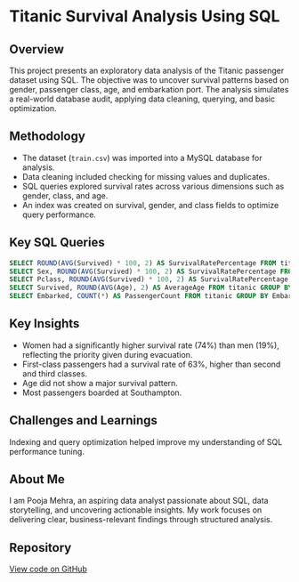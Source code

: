 
# Titanic Survival Analysis Using SQL

## Overview
This project presents an exploratory data analysis of the Titanic passenger dataset using SQL. The objective was to uncover survival patterns based on gender, passenger class, age, and embarkation port. The analysis simulates a real-world database audit, applying data cleaning, querying, and basic optimization.

## Methodology
- The dataset (`train.csv`) was imported into a MySQL database for analysis.
- Data cleaning included checking for missing values and duplicates.
- SQL queries explored survival rates across various dimensions such as gender, class, and age.
- An index was created on survival, gender, and class fields to optimize query performance.

## Key SQL Queries
```sql
SELECT ROUND(AVG(Survived) * 100, 2) AS SurvivalRatePercentage FROM titanic;
SELECT Sex, ROUND(AVG(Survived) * 100, 2) AS SurvivalRatePercentage FROM titanic GROUP BY Sex;
SELECT Pclass, ROUND(AVG(Survived) * 100, 2) AS SurvivalRatePercentage FROM titanic GROUP BY Pclass ORDER BY Pclass;
SELECT Survived, ROUND(AVG(Age), 2) AS AverageAge FROM titanic GROUP BY Survived;
SELECT Embarked, COUNT(*) AS PassengerCount FROM titanic GROUP BY Embarked ORDER BY PassengerCount DESC LIMIT 1;
```

## Key Insights
- Women had a significantly higher survival rate (74%) than men (19%), reflecting the priority given during evacuation.
- First-class passengers had a survival rate of 63%, higher than second and third classes.
- Age did not show a major survival pattern.
- Most passengers boarded at Southampton.

## Challenges and Learnings
Indexing and query optimization helped improve my understanding of SQL performance tuning.

## About Me
I am Pooja Mehra, an aspiring data analyst passionate about SQL, data storytelling, and uncovering actionable insights. My work focuses on delivering clear, business-relevant findings through structured analysis.

## Repository
[View code on GitHub](https://github.com/data-made-easy-with-us-24-7/titanic-sql-analysis)
